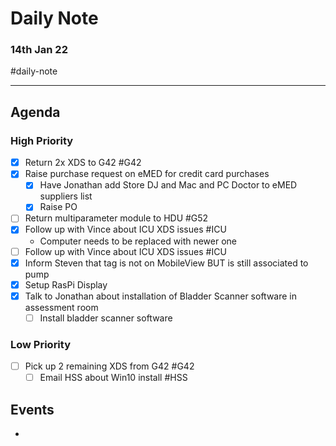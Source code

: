 # Daily Note
### 14th Jan 22

#daily-note 

---

## Agenda
### High Priority
- [x] Return 2x XDS to G42 #G42
- [x] Raise purchase request on eMED for credit card purchases
	- [x] Have Jonathan add Store DJ and Mac and PC Doctor to eMED suppliers list
	- [x] Raise PO
- [ ] Return multiparameter module to HDU #G52
- [x] Follow up with Vince about ICU XDS issues #ICU
	- Computer needs to be replaced with newer one
- [ ] Follow up with Vince about ICU XDS issues #ICU
- [x] Inform Steven that tag is not on MobileView BUT is still associated to pump
- [x] Setup RasPi Display
- [x] Talk to Jonathan about installation of Bladder Scanner software in assessment room 
	- [ ] Install bladder scanner software

### Low Priority
- [ ] Pick up 2 remaining XDS from G42 #G42
	- [ ] Email HSS about Win10 install #HSS 

## Events
- 